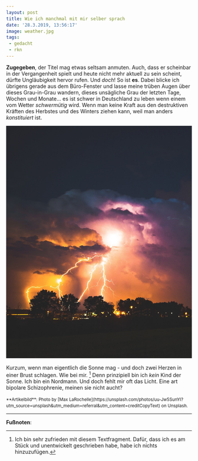 ```yaml
---
layout: post
title: Wie ich manchmal mit mir selber sprach
date: '28.3.2019, 13:56:17'
image: weather.jpg
tags:
 - gedacht
 - rkn
---
```


**Zugegeben**, der Titel mag etwas seltsam anmuten. Auch, dass er scheinbar in der Vergangenheit spielt und heute nicht mehr aktuell zu sein scheint, dürfte Ungläubigkeit hervor rufen. Und *doch*! So ist **es**. Dabei blicke ich übrigens gerade aus dem Büro-Fenster und lasse meine trüben Augen über dieses Grau-in-Grau wandern, dieses unsägliche Grau der letzten Tage, Wochen und Monate... es ist schwer in Deutschland zu leben wenn einem vom Wetter *schwermütig* wird. Wenn man keine Kraft aus den destruktiven Kräften des Herbstes und des Winters ziehen kann, weil man anders *konstituiert* ist.

![The Weather Is Fine](/content/images/weather.jpg)

Kurzum, wenn man eigentlich die Sonne mag - und doch zwei Herzen in einer Brust schlagen. Wie bei mir. [^1] Denn prinzipiell bin ich *kein* Kind der Sonne. Ich bin ein Nordmann. Und doch fehlt mir oft das Licht. Eine art bipolare Schizophrenie, meinen sie nicht aucht?

<small>
**Artikelbild**: Photo by [Max LaRochelle](https://unsplash.com/photos/uu-Jw5SunYI?utm_source=unsplash&utm_medium=referral&utm_content=creditCopyText) on Unsplash.
</small>

---

**Fußnoten**:

[^1]: Ich bin sehr zufrieden mit diesem Textfragment. Dafür, dass ich es am Stück und unentwickelt geschrieben habe, habe ich nichts hinzuzufügen.
